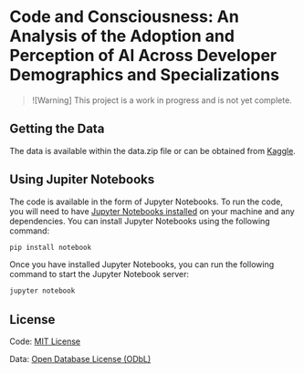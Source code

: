 # Code and Consciousness: An Analysis of the Adoption and Perception of AI Across Developer Demographics and Specializations

> ![Warning]
> This project is a work in progress and is not yet complete.

## Getting the Data
The data is available within the data.zip file or can be obtained from [Kaggle](https://www.kaggle.com/datasets/mahdialfred/stack-overflow-developer-survey-2023?select=survey_results_public.csv).

## Using Jupiter Notebooks
The code is available in the form of Jupyter Notebooks. To run the code, you will need to have [Jupyter Notebooks installed](https://jupyter.org/install#jupyter-notebook) on your machine and any dependencies. You can install Jupyter Notebooks using the following command:
```bash
pip install notebook
```
Once you have installed Jupyter Notebooks, you can run the following command to start the Jupyter Notebook server:
```bash
jupyter notebook
```

## License
Code: [MIT License](./LICENSE)

Data: [Open Database License (ODbL)](http://opendatacommons.org/licenses/odbl/1.0/)